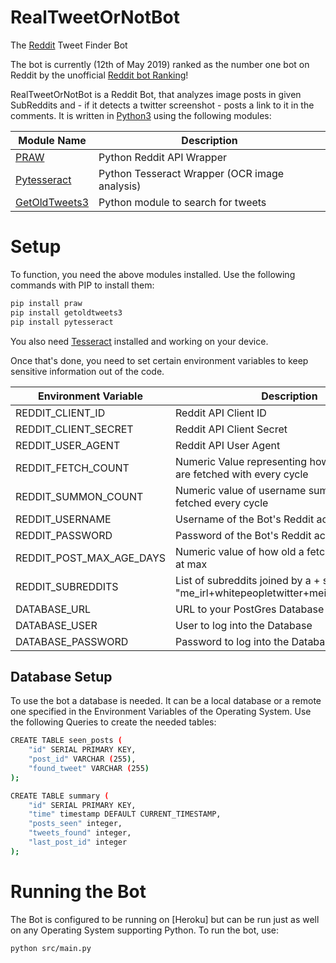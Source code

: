 # RealTweetOrNotBot
The [Reddit](https://www.reddit.com/r/realtweetornotbot/) Tweet Finder Bot

The bot is currently (12th of May 2019) ranked as the number one bot on Reddit by the unofficial [Reddit bot Ranking](https://botrank.pastimes.eu/)! 

RealTweetOrNotBot is a Reddit Bot, that analyzes image posts in given SubReddits and - if it detects a twitter screenshot - posts a link to it in the comments. It is written in [Python3] using the following modules:

| Module Name     | Description |
| -------------   | ------------- |
| [PRAW]          | Python Reddit API Wrapper  |
| [Pytesseract]   | Python Tesseract Wrapper (OCR image analysis)  |
| [GetOldTweets3]  | Python module to search for tweets  |


# Setup
To function, you need the above modules installed. Use the following commands with PIP to install them:
```sh
pip install praw
pip install getoldtweets3
pip install pytesseract
```

You also need [Tesseract] installed and working on your device.

Once that's done, you need to set certain environment variables to keep sensitive information out of the code. 

| Environment Variable     | Description |
| -------------   | ------------- |
| REDDIT_CLIENT_ID          | Reddit API Client ID  |
| REDDIT_CLIENT_SECRET  | Reddit API Client Secret  |
| REDDIT_USER_AGENT  | Reddit API User Agent  |
| REDDIT_FETCH_COUNT  | Numeric Value representing how many posts are fetched with every cycle  |
| REDDIT_SUMMON_COUNT  | Numeric value of username summons to be fetched every cycle  |
| REDDIT_USERNAME  | Username of the Bot's Reddit account  |
| REDDIT_PASSWORD  | Password of the Bot's Reddit account  |
| REDDIT_POST_MAX_AGE_DAYS  | Numeric value of how old a fetched post can be at max  |
| REDDIT_SUBREDDITS | List of subreddits joined by a + symbol e.g. "me_irl+whitepeopletwitter+meirl+2meirl4meirl"|
| DATABASE_URL  | URL to your PostGres Database  |
| DATABASE_USER  | User to log into the Database  |
| DATABASE_PASSWORD  | Password to log into the Database  |


## Database Setup
To use the bot a database is needed. It can be a local database or a remote one specified in the Environment Variables of the Operating System. Use the following Queries to create the needed tables:

```sh
CREATE TABLE seen_posts (
    "id" SERIAL PRIMARY KEY,
    "post_id" VARCHAR (255),
    "found_tweet" VARCHAR (255)
);
```

```sh
CREATE TABLE summary (
    "id" SERIAL PRIMARY KEY,
    "time" timestamp DEFAULT CURRENT_TIMESTAMP,
    "posts_seen" integer,
    "tweets_found" integer,
    "last_post_id" integer
);
```

# Running the Bot
The Bot is configured to be running on [Heroku] but can be run just as well on any Operating System supporting Python.
To run the bot, use:

```sh
python src/main.py
```

[//]: # 

   [Python3]: <https://www.python.org/>
   [PRAW]: <https://praw.readthedocs.io/en/latest/>
   [GetOldTweets3]: <https://github.com/Mottl/GetOldTweets3>
   [Pytesseract]: <https://github.com/madmaze/pytesseract>
   [Tesseract]: <https://github.com/tesseract-ocr/tesseract/wiki>
